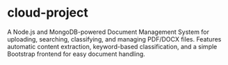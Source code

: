 # cloud-project
A Node.js and MongoDB-powered Document Management System for uploading, searching, classifying, and managing PDF/DOCX files. Features automatic content extraction, keyword-based classification, and a simple Bootstrap frontend for easy document handling.
